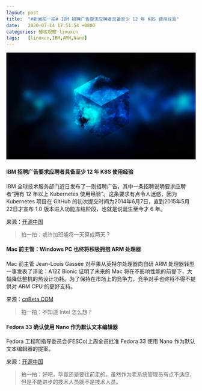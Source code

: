 ```yaml
---
layout: post
title:	"#新闻拍一拍# IBM 招聘广告要求应聘者具备至少 12 年 K8S 使用经验"
date:	2020-07-14 17:51:54 +0800 
categories:	硬核观察 linuxcn 
tags:	[linuxcn,IBM,ARM,Nano]
---
```



![](/Asserts/Images/album/202007/14/175144nc58y5j0ecxygcgr.jpg)


#### IBM 招聘广告要求应聘者具备至少 12 年 K8S 使用经验


IBM 全球技术服务部门近日发布了一则招聘广告，其中一条招聘说明要求应聘者“拥有 12 年以上 Kubernetes 使用经验”。这条要求有点令人迷惑，因为 Kubernetes 项目在 GitHub 的初次提交时间为2014年6月7日，直到2015年5月22日才宣布 1.0 版本进入功能冻结阶段，也就是说诞生至今才 6 年。


来源：[开源中国](https://www.oschina.net/news/117168/ibm-kubernetes-experience-job-ad)



> 
> 拍一拍：或许加班能将一天算成两天？
> 
> 
> 


#### Mac 前主管：Windows PC 也终将积极拥抱 ARM 处理器


Mac 前主管 Jean-Louis Gassée 对苹果从英特尔处理器向自研 ARM 处理器转型一事发表了评论：A12Z Bionic 证明了未来的 Mac 将在不影响性能的前提下，大幅降低整机的热设计功耗。为了保持在市场上的竞争力，竞争对手也终将不得不提供对 ARM CPU 的更好支持。


来源：[cnBeta.COM](https://www.cnbeta.com/articles/tech/1002869.htm)



> 
> 拍一拍：不知道 Intel 怎么想？
> 
> 
> 


#### Fedora 33 确认使用 Nano 作为默认文本编辑器


Fedora 工程和指导委员会(FESCo)上周全员批准 Fedora 33 使用 Nano 作为默认文本编辑器的提案。


来源：[开源中国](https://www.oschina.net/news/117170/fedora-33-nano-is-the-default)



> 
> 拍一拍：好吧，毕竟还是要往前走的。虽然作为老系统管理员有点不适应，但是不能进步的技术人员就不是技术人员。
> 
> 
>
